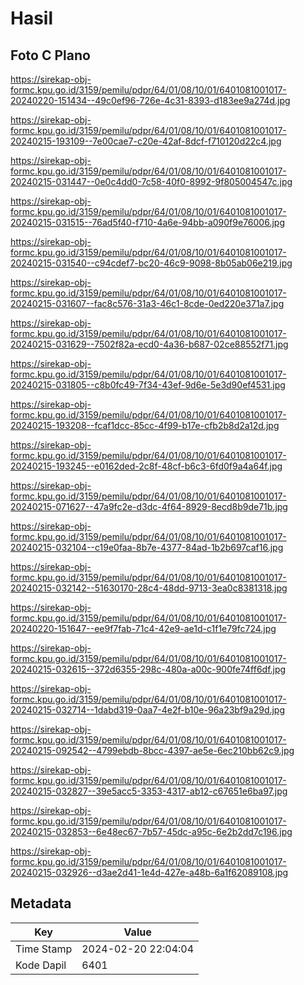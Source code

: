 # Hasil

## Foto C Plano

https://sirekap-obj-formc.kpu.go.id/3159/pemilu/pdpr/64/01/08/10/01/6401081001017-20240220-151434--49c0ef96-726e-4c31-8393-d183ee9a274d.jpg

https://sirekap-obj-formc.kpu.go.id/3159/pemilu/pdpr/64/01/08/10/01/6401081001017-20240215-193109--7e00cae7-c20e-42af-8dcf-f710120d22c4.jpg

https://sirekap-obj-formc.kpu.go.id/3159/pemilu/pdpr/64/01/08/10/01/6401081001017-20240215-031447--0e0c4dd0-7c58-40f0-8992-9f805004547c.jpg

https://sirekap-obj-formc.kpu.go.id/3159/pemilu/pdpr/64/01/08/10/01/6401081001017-20240215-031515--76ad5f40-f710-4a6e-94bb-a090f9e76006.jpg

https://sirekap-obj-formc.kpu.go.id/3159/pemilu/pdpr/64/01/08/10/01/6401081001017-20240215-031540--c94cdef7-bc20-46c9-9098-8b05ab06e219.jpg

https://sirekap-obj-formc.kpu.go.id/3159/pemilu/pdpr/64/01/08/10/01/6401081001017-20240215-031607--fac8c576-31a3-46c1-8cde-0ed220e371a7.jpg

https://sirekap-obj-formc.kpu.go.id/3159/pemilu/pdpr/64/01/08/10/01/6401081001017-20240215-031629--7502f82a-ecd0-4a36-b687-02ce88552f71.jpg

https://sirekap-obj-formc.kpu.go.id/3159/pemilu/pdpr/64/01/08/10/01/6401081001017-20240215-031805--c8b0fc49-7f34-43ef-9d6e-5e3d90ef4531.jpg

https://sirekap-obj-formc.kpu.go.id/3159/pemilu/pdpr/64/01/08/10/01/6401081001017-20240215-193208--fcaf1dcc-85cc-4f99-b17e-cfb2b8d2a12d.jpg

https://sirekap-obj-formc.kpu.go.id/3159/pemilu/pdpr/64/01/08/10/01/6401081001017-20240215-193245--e0162ded-2c8f-48cf-b6c3-6fd0f9a4a64f.jpg

https://sirekap-obj-formc.kpu.go.id/3159/pemilu/pdpr/64/01/08/10/01/6401081001017-20240215-071627--47a9fc2e-d3dc-4f64-8929-8ecd8b9de71b.jpg

https://sirekap-obj-formc.kpu.go.id/3159/pemilu/pdpr/64/01/08/10/01/6401081001017-20240215-032104--c19e0faa-8b7e-4377-84ad-1b2b697caf16.jpg

https://sirekap-obj-formc.kpu.go.id/3159/pemilu/pdpr/64/01/08/10/01/6401081001017-20240215-032142--51630170-28c4-48dd-9713-3ea0c8381318.jpg

https://sirekap-obj-formc.kpu.go.id/3159/pemilu/pdpr/64/01/08/10/01/6401081001017-20240220-151647--ee9f7fab-71c4-42e9-ae1d-c1f1e79fc724.jpg

https://sirekap-obj-formc.kpu.go.id/3159/pemilu/pdpr/64/01/08/10/01/6401081001017-20240215-032615--372d6355-298c-480a-a00c-900fe74ff6df.jpg

https://sirekap-obj-formc.kpu.go.id/3159/pemilu/pdpr/64/01/08/10/01/6401081001017-20240215-032714--1dabd319-0aa7-4e2f-b10e-96a23bf9a29d.jpg

https://sirekap-obj-formc.kpu.go.id/3159/pemilu/pdpr/64/01/08/10/01/6401081001017-20240215-092542--4799ebdb-8bcc-4397-ae5e-6ec210bb62c9.jpg

https://sirekap-obj-formc.kpu.go.id/3159/pemilu/pdpr/64/01/08/10/01/6401081001017-20240215-032827--39e5acc5-3353-4317-ab12-c67651e6ba97.jpg

https://sirekap-obj-formc.kpu.go.id/3159/pemilu/pdpr/64/01/08/10/01/6401081001017-20240215-032853--6e48ec67-7b57-45dc-a95c-6e2b2dd7c196.jpg

https://sirekap-obj-formc.kpu.go.id/3159/pemilu/pdpr/64/01/08/10/01/6401081001017-20240215-032926--d3ae2d41-1e4d-427e-a48b-6a1f62089108.jpg


## Metadata

| Key        | Value               |
| ---------- | ------------------- |
| Time Stamp | 2024-02-20 22:04:04 |
| Kode Dapil | 6401                |



